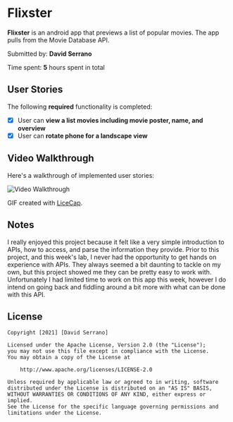 # Flixster

**Flixster** is an android app that previews a list of popular movies. The app pulls from the Movie Database API.

Submitted by: **David Serrano**

Time spent: **5** hours spent in total

## User Stories

The following **required** functionality is completed:

* [x] User can **view a list movies including movie poster, name, and overview**
* [x] User can **rotate phone for a landscape view**

## Video Walkthrough

Here's a walkthrough of implemented user stories:

<img src='https://i.imgur.com/dg2wb0d.gif' title='Video Walkthrough' width='' alt='Video Walkthrough' />

GIF created with [LiceCap](http://www.cockos.com/licecap/).

## Notes

I really enjoyed this project because it felt like a very simple introduction to APIs, how to access, and parse the information they provide. Prior to this project, and this week's lab, I never had the opportunity to get hands on experience with APIs. They always seemed a bit daunting to tackle on my own, but this project showed me they can be pretty easy to work with. Unfortunately I had limited time to work on this app this week, however I do intend on going back and fiddling around a bit more with what can be done with this API.

## License

    Copyright [2021] [David Serrano]

    Licensed under the Apache License, Version 2.0 (the "License");
    you may not use this file except in compliance with the License.
    You may obtain a copy of the License at

        http://www.apache.org/licenses/LICENSE-2.0

    Unless required by applicable law or agreed to in writing, software
    distributed under the License is distributed on an "AS IS" BASIS,
    WITHOUT WARRANTIES OR CONDITIONS OF ANY KIND, either express or implied.
    See the License for the specific language governing permissions and
    limitations under the License.
